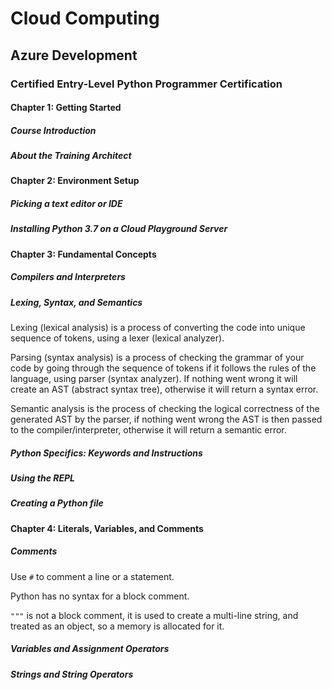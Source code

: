 # Cloud Computing

## Azure Development

### Certified Entry-Level Python Programmer Certification

#### Chapter 1: Getting Started

##### Course Introduction

##### About the Training Architect

#### Chapter 2: Environment Setup

##### Picking a text editor or IDE

##### Installing Python 3.7 on a Cloud Playground Server

#### Chapter 3: Fundamental Concepts

##### Compilers and Interpreters

##### Lexing, Syntax, and Semantics

Lexing (lexical analysis) is a process of converting the code into unique
sequence of tokens, using a lexer (lexical analyzer).

Parsing (syntax analysis) is a process of checking the grammar of your code by
going through the sequence of tokens if it follows the rules of the language,
using parser (syntax analyzer). If nothing went wrong it will create an AST
(abstract syntax tree), otherwise it will return a syntax error.

Semantic analysis is the process of checking the logical correctness of the
generated AST by the parser, if nothing went wrong the AST is then passed
to the compiler/interpreter, otherwise it will return a semantic error.

##### Python Specifics: Keywords and Instructions

##### Using the REPL

##### Creating a Python file

#### Chapter 4: Literals, Variables, and Comments

##### Comments

Use `#` to comment a line or a statement.

Python has no syntax for a block comment.

`"""` is not a block comment, it is used to create a multi-line string, and
treated as an object, so a memory is allocated for it.

##### Variables and Assignment Operators

##### Strings and String Operators

